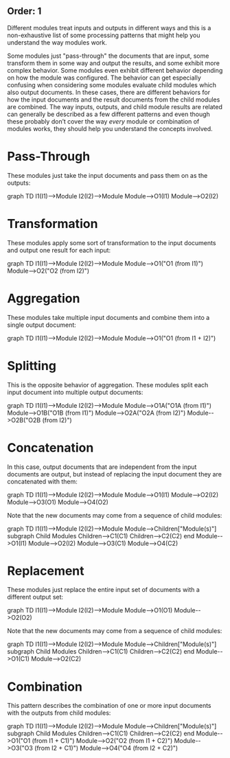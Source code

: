 Order: 1
---
Different modules treat inputs and outputs in different ways and this is a non-exhaustive list of some processing patterns that might help you understand the way modules work.

Some modules just "pass-through" the documents that are input, some transform them in some way and output the results, and some exhibit more complex behavior. Some modules even exhibit different behavior depending on how the module was configured. The behavior can get especially confusing when considering some modules evaluate child modules which also output documents. In these cases, there are different behaviors for how the input documents and the result documents from the child modules are combined. The way inputs, outputs, and child module results are related can generally be described as a few different patterns and even though these probably don’t cover the way *every* module or combination of modules works, they should help you understand the concepts involved.

# Pass-Through

These modules just take the input documents and pass them on as the outputs:

<div class="mermaid">
    graph TD
        I1(I1)-->Module
        I2(I2)-->Module
        Module-->O1(I1)
        Module-->O2(I2)
</div>

# Transformation

These modules apply some sort of transformation to the input documents and output one result for each input:

<div class="mermaid">
    graph TD
        I1(I1)-->Module
        I2(I2)-->Module
        Module-->O1("O1 (from I1)")
        Module-->O2("O2 (from I2)")
</div>

# Aggregation

These modules take multiple input documents and combine them into a single output document:

<div class="mermaid">
    graph TD
        I1(I1)-->Module
        I2(I2)-->Module
        Module-->O1("O1 (from I1 + I2)")
</div>

# Splitting

This is the opposite behavior of aggregation. These modules split each input document into multiple output documents:

<div class="mermaid">
    graph TD
        I1(I1)-->Module
        I2(I2)-->Module
        Module-->O1A("O1A (from I1)")
        Module-->O1B("O1B (from I1)")
        Module-->O2A("O2A (from I2)")
        Module-->O2B("O2B (from I2)")
</div>

# Concatenation

In this case, output documents that are independent from the input documents are output, but instead of replacing the input document they are concatenated with them:

<div class="mermaid">
    graph TD
        I1(I1)-->Module
        I2(I2)-->Module
        Module-->O1(I1)
        Module-->O2(I2)
        Module-->O3(O1)
        Module-->O4(O2)
</div>

Note that the new documents may come from a sequence of child modules:

<div class="mermaid">
    graph TD
        I1(I1)-->Module
        I2(I2)-->Module
        Module-->Children["Module(s)"]
        subgraph Child Modules
            Children-->C1(C1)
            Children-->C2(C2)
        end
        Module-->O1(I1)
        Module-->O2(I2)
        Module-->O3(C1)
        Module-->O4(C2)
</div>

# Replacement

These modules just replace the entire input set of documents with a different output set:

<div class="mermaid">
    graph TD
        I1(I1)-->Module
        I2(I2)-->Module
        Module-->O1(O1)
        Module-->O2(O2)
</div>

Note that the new documents may come from a sequence of child modules:

<div class="mermaid">
    graph TD
        I1(I1)-->Module
        I2(I2)-->Module
        Module-->Children["Module(s)"]
        subgraph Child Modules
            Children-->C1(C1)
            Children-->C2(C2)
        end
        Module-->O1(C1)
        Module-->O2(C2)
</div>

# Combination

This pattern describes the combination of one or more input documents with the outputs from child modules:

<div class="mermaid">
    graph TD
        I1(I1)-->Module
        I2(I2)-->Module
        Module-->Children["Module(s)"]
        subgraph Child Modules
            Children-->C1(C1)
            Children-->C2(C2)
        end
        Module-->O1("O1 (from I1 + C1)")
        Module-->O2("O2 (from I1 + C2)")
        Module-->O3("O3 (from I2 + C1)")
        Module-->O4("O4 (from I2 + C2)")
</div>